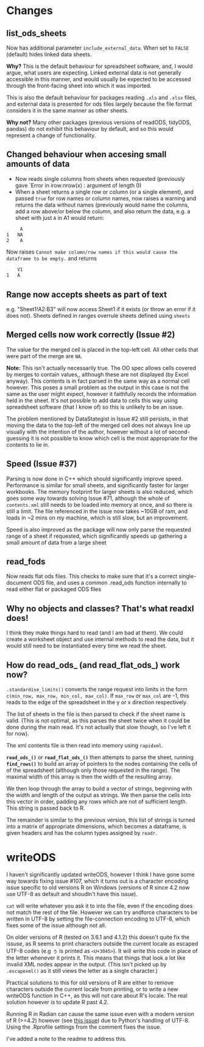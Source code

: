 # Changes

## list_ods_sheets

Now has additional parameter `include_external_data`. When set to `FALSE` (default) hides linked data sheets.

**Why?** This is the default behaviour for spreadsheet software, and, I would argue, what users are expecting.
Linked external data is not generally accessible in this manner, and would usually be expected to be accessed
through the front-facing sheet into which it was imported. 

This is also the default behaviour for packages reading `.xls` and `.xlsx` files, and external data is presented
for ods files largely because the file format considers it in the same manner as other sheets.

**Why not?** Many other packages (previous versions of readODS, tidyODS, pandas) do not exhibit this behaviour
by default, and so this would represent a change of functionality.

## Changed behaviour when accesing small amounts of data

- Now reads single columns from sheets when requested (previously gave `Error in irow:nrow(x) : argument of length 0)
- When a sheet returns a single row or column (or a single element), and passed `true` for row names or column names, now raises a warning and returns the data without names (previously would name the columns, add a row above/or below the column, and also return the data, e.g. a sheet with just `A` in A1 would return: 

``` bash
     A
1   NA
2    A
```

Now raises `Cannot make column/row names if this would cause the dataframe to be empty.` and returns

``` bash
    V1
1   A
```

## Range now accepts sheets as part of text

e.g. "Sheet1!A2:B3" will now access Sheet1 if it exists (or throw an error if it does not). Sheets defined in ranges overrule sheets defined using `sheets`

## Merged cells now work correctly (Issue #2)

The value for the merged cell is placed in the top-left cell. All other cells that were part of the merge are `NA`. 

**Note:** This isn't actually necessarily true. The OO spec allows cells covered by merges to contain values,, although these are not displayed (by Excel anyway). This contents is in fact parsed in the same way as a normal cell however. This poses a small problem as the output in this case is not the same as the user might expect, however it faithfully records the information held in the sheet. It's not possible to add data to cells this way using spreadsheet software (that I know of) so this is unlikely to be an issue.

The problem mentioned by DataStategist in Issue #2 still persists, in that moving the data to the top-left of the merged cell does not always line up visually with the intention of the author, however without a lot of second-guessing it is not possible to know which cell is the most appropriate for the contents to lie in. 


## Speed (Issue #37)

Parsing is now done in C++ which should significantly improve speed. Performance is similar for small sheets, and significantly faster for larger workbooks. The memory footprint for larger sheets is also reduced, which goes some way towards solving Issue #71, although the whole of `contents.xml` still needs to be loaded into memory at once, and so there is still a limit. The file referenced in the issue now takes ~10GB of ram, and loads in ~2 mins on my machine, which is still slow, but an improvement. 

Speed is also improved as the package will now only parse the requested range of a sheet if requested, which significantly speeds up gathering a small amount of data from a large sheet

## read_fods

Now reads flat ods files. This checks to make sure that it's a correct single-document ODS file, and uses a common .read_ods function internally to read either flat or packaged ODS files

## Why no objects and classes? That's what readxl does!

I think they make things hard to read (and I am bad at them). We could create a worksheet object and use internal methods to read the data, 
but it would still need to be instantiated every time we read the sheet. 

## How do read_ods_ (and read_flat_ods_) work now?
 
`.standardise_limits()` converts the range request into limits in the form `c(min_row, max_row, min_col, max_col)`. If `max_row` or `max_col` are -1, this reads to the edge of the spreadsheet in the y or x direction respectively.

The list of sheets in the file is then parsed to check if the sheet name is valid.
(This is not optimal, as this parses the sheet twice when it could be done during the main read. It's not actually that slow though, so I've left it for now).

The xml contents file is then read into memory using `rapidxml`.

**`read_ods_()`** or **`read_flat_ods_()`** then attempts to parse the sheet, running **`find_rows()`** to build an array of pointers to the nodes containing the cells of of the spreadsheet (although only those requested in the range). The maximal width of this array is then the width of the resulting array. 

We then loop through the array to build a vector of strings, beginning with the width and length of the output as strings. We then parse the cells into this vector in order, padding any rows which are not of sufficient length. This string is passed back to R.

The remainder is similar to the previous version, this list of strings is turned into a matrix of appropriate dimensions, which becomes a dataframe, is given headers and has the column types assigned by `readr`.

# writeODS

I haven't significantly updated writeODS, however I think I have gone some way towards fixing issue #107, which it turns out is a character encoding issue specific to old versions R on Windows (versions of R since 4.2 now use UTF-8 as default and shoudln't have this issue).

`cat` will write whatever you ask it to into the file, even if the encoding does not match the rest of the file. However we can try andforce characters to be written in UTF-8 by setting the file-connection encoding to UTF-8, which fixes some of the issue although not all. 

On older versions of R (tested on 3.6.1 and 4.1.2) this doesn't quite fix the issuse, as R seems to print characters outside the current locale as escaped UTF-8 codes (e.g ぅ is printed as `<U+3045>`). It will write this code in place of the letter whenever it prints it. This means that things that look a lot like invalid XML nodes appear in the output. (This isn't picked up by `.escapexml()` as it still views the letter as a single character.)

Practical solutions to this for old versions of R are either to remove characters outside the current locale from printing, or to write a new writeODS function in C++, as this will not care about R's locale. The real solution however is to update R past 4.2.

Running R in Radian can cause the same issue even with a modern version of R (>=4.2) however (see [this issue](https://github.com/randy3k/radian/issues/269#issuecomment-1169663251)) due to Python's handling of UTF-8. Using the .Rprofile settings from the comment fixes the issue.

I've added a note to the readme to address this.

